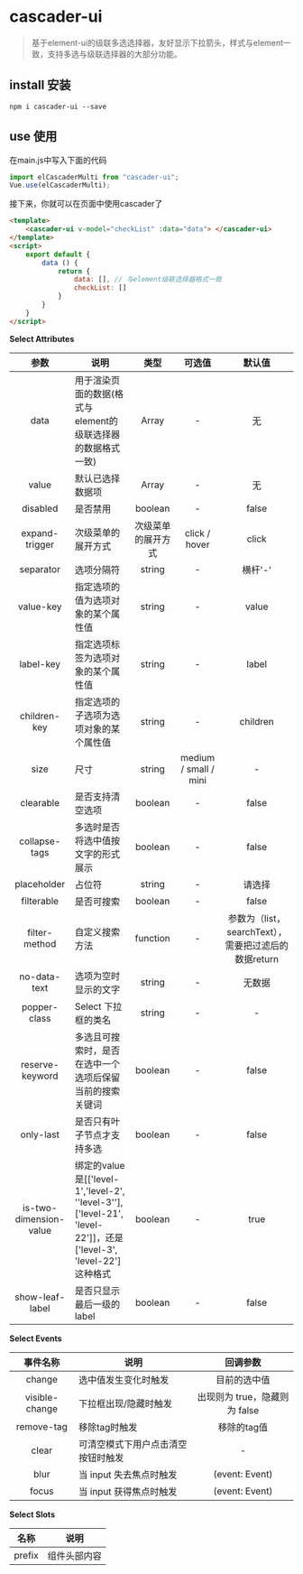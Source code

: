 # cascader-ui

> 基于element-ui的级联多选选择器，友好显示下拉箭头，样式与element一致，支持多选与级联选择器的大部分功能。



## install 安装

```shell
npm i cascader-ui --save
```

## use 使用

在main.js中写入下面的代码

```javascript
import elCascaderMulti from "cascader-ui";
Vue.use(elCascaderMulti);
```

接下来，你就可以在页面中使用cascader了

```html
<template>
    <cascader-ui v-model="checkList" :data="data"> </cascader-ui>
</template>
<script>
    export default {
        data () {
            return {
                data: [], // 与element级联选择器格式一致
                checkList: []
            }
        }
    }
</script>
```

**Select Attributes**

|          参数          | 说明                                                         |        类型        |        可选值         |                        默认值                        |
| :--------------------: | ------------------------------------------------------------ | :----------------: | :-------------------: | :--------------------------------------------------: |
|          data          | 用于渲染页面的数据(格式与element的级联选择器的数据格式一致)  |       Array        |           -           |                          无                          |
|         value          | 默认已选择数据项                                             |       Array        |           -           |                          无                          |
|        disabled        | 是否禁用                                                     |      boolean       |           -           |                        false                         |
|     expand-trigger     | 次级菜单的展开方式                                           | 次级菜单的展开方式 |     click / hover     |                        click                         |
|       separator        | 选项分隔符                                                   |       string       |           -           |                       横杆'-'                        |
|       value-key        | 指定选项的值为选项对象的某个属性值                           |       string       |           -           |                        value                         |
|       label-key        | 指定选项标签为选项对象的某个属性值                           |       string       |           -           |                        label                         |
|      children-key      | 指定选项的子选项为选项对象的某个属性值                       |       string       |           -           |                       children                       |
|          size          | 尺寸                                                         |       string       | medium / small / mini |                          -                           |
|       clearable        | 是否支持清空选项                                             |      boolean       |           -           |                        false                         |
|     collapse-tags      | 多选时是否将选中值按文字的形式展示                           |      boolean       |           -           |                        false                         |
|      placeholder       | 占位符                                                       |       string       |           -           |                        请选择                        |
|       filterable       | 是否可搜索                                                   |      boolean       |           -           |                        false                         |
|     filter-method      | 自定义搜索方法                                               |      function      |           -           | 参数为（list，searchText），需要把过滤后的数据return |
|      no-data-text      | 选项为空时显示的文字                                         |       string       |           -           |                        无数据                        |
|      popper-class      | Select 下拉框的类名                                          |       string       |           -           |                          -                           |
|    reserve-keyword     | 多选且可搜索时，是否在选中一个选项后保留当前的搜索关键词     |      boolean       |           -           |                        false                         |
|       only-last        | 是否只有叶子节点才支持多选                                   |      boolean       |           -           |                        false                         |
| is-two-dimension-value | 绑定的value是[['level-1','level-2', ''level-3''], ['level-21', 'level-22']]，还是['level-3', 'level-22']这种格式 |      boolean       |           -           |                         true                         |
|    show-leaf-label     | 是否只显示最后一级的label                                    |      boolean       |           -           |                        false                         |

**Select Events**

|    事件名称    | 说明                               |           回调参数            |
| :------------: | ---------------------------------- | :---------------------------: |
|     change     | 选中值发生变化时触发               |         目前的选中值          |
| visible-change | 下拉框出现/隐藏时触发              | 出现则为 true，隐藏则为 false |
|   remove-tag   | 移除tag时触发                      |          移除的tag值          |
|     clear      | 可清空模式下用户点击清空按钮时触发 |               -               |
|      blur      | 当 input 失去焦点时触发            |        (event: Event)         |
|     focus      | 当 input 获得焦点时触发            |        (event: Event)         |

**Select Slots**

|  名称  | 说明         |
| :----: | ------------ |
| prefix | 组件头部内容 |
